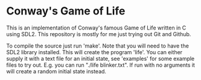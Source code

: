 Conway's Game of Life
=====================

This is an implementation of Conway's famous Game of Life written in C using
SDL2. This repository is mostly for me just trying out Git and Github.

To compile the source just run 'make'. Note that you will need to have the
SDL2 library installed. This will create the program 'life'. You can either
supply it with a text file for an initial state, see 'examples' for some
example files to try out. E.g. you can run "./life blinker.txt". If run
with no arguments it will create a random initial state instead.
